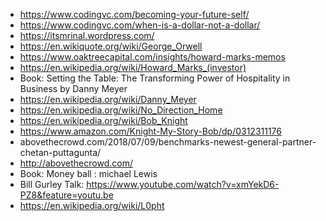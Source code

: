 - https://www.codingvc.com/becoming-your-future-self/
- https://www.codingvc.com/when-is-a-dollar-not-a-dollar/
- https://itsmrinal.wordpress.com/
- https://en.wikiquote.org/wiki/George_Orwell
- https://www.oaktreecapital.com/insights/howard-marks-memos
- https://en.wikipedia.org/wiki/Howard_Marks_(investor)
- Book: Setting the Table: The Transforming Power of Hospitality in Business by Danny Meyer
- https://en.wikipedia.org/wiki/Danny_Meyer
- https://en.wikipedia.org/wiki/No_Direction_Home
- https://en.wikipedia.org/wiki/Bob_Knight
- https://www.amazon.com/Knight-My-Story-Bob/dp/0312311176
- abovethecrowd.com/2018/07/09/benchmarks-newest-general-partner-chetan-puttagunta/
- http://abovethecrowd.com/
- Book: Money ball : michael Lewis 
- Bill Gurley Talk: https://www.youtube.com/watch?v=xmYekD6-PZ8&feature=youtu.be
- https://en.wikipedia.org/wiki/L0pht
